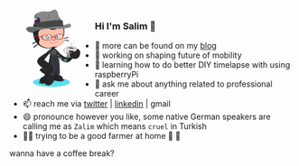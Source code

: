 <img align="left" width="30%" src="./assets/octocat-resized.png">

### Hi I'm Salim 👋

- 📝 more can be found on my [blog](https://salimkayabasi.com/)
- 🚙 working on shaping future of mobility
- 🌱 learning how to do better DIY timelapse with using raspberryPi
- 💬 ask me about anything related to professional career
- 📫 reach me via [twitter](https://twitter.com/salimkayabasi) | [linkedin](https://www.linkedin.com/in/salimkayabasi/) | gmail
- 😄 pronounce however you like, some native German speakers are calling me as `Zalim` which means `cruel` in Turkish
- 👨‍🌾 trying to be a good farmer at home 🍋 🍊 

wanna have a coffee break?
